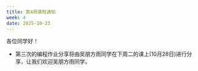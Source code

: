 ```yaml
---
title: 第4周课程通知
week: 4
date: 2025-10-23
---
```


各位同学好！

- 第三次的编程作业分享将由吴朋方雨同学在下周二的课上(10月28日)进行分享，让我们欢迎吴朋方雨同学。
  


